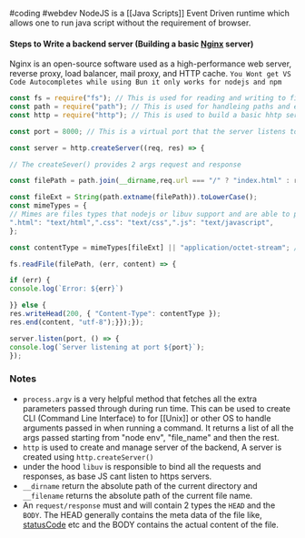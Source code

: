 #coding #webdev 
NodeJS is a [[Java Scripts]] Event Driven runtime which allows one to run java script without the requirement of browser.

#### Steps to Write a backend server (Building a basic [Nginx](https://nginx.org/) server)
Nginx is an open-source software used as a high-performance web server, reverse proxy, load balancer, mail proxy, and HTTP cache.
	 `You Wont get VS Code Autocompletes while using Bun it only works for nodejs and npm`

```js
const fs = require("fs"); // This is used for reading and writing to files
const path = require("path"); // This is used for handleing paths and extnetions.
const http = require("http"); // This is used to build a basic hhtp server.

const port = 8000; // This is a virtual port that the server listens to

const server = http.createServer((req, res) => {

// The createSever() provides 2 args request and response

const filePath = path.join(__dirname,req.url === "/" ? "index.html" : req.url); // This line returns the complete absolute path to the index.html file if the requested url is

const fileExt = String(path.extname(filePath)).toLowerCase();
const mimeTypes = {
// Mimes are files types that nodejs or libuv support and are able to parse.
".html": "text/html",".css": "text/css",".js": "text/javascript",
};

const contentType = mimeTypes[fileExt] || "application/octet-stream"; // octet-stream is a generic binary file

fs.readFile(filePath, (err, content) => {

if (err) {
console.log(`Error: ${err}`)

}} else {
res.writeHead(200, { "Content-Type": contentType });
res.end(content, "utf-8");}});});

server.listen(port, () => {
console.log(`Server listening at port ${port}`);
});
```



### Notes
- `process.argv` is a very helpful method that fetches all the extra parameters passed through during run time. This can be used to create CLI (Command Line Interface) to for [[Unix]] or other OS to handle arguments passed in when running a command. It returns a list of all the args passed starting from "node env", "file_name" and then the rest.
- `http` is used to create and manage server of the backend, A server is created using `http.createServer()`
- under the hood `libuv` is responsible to bind all the requests and responses, as base JS cant listen to https servers.
- `__dirname` return the absolute path of the current directory and `__filename` returns the absolute path of the current file name.
- An `request/response` must and will contain 2 types the `HEAD` and the `BODY`. The HEAD generally contains the meta data of the file like, [statusCode](https://developer.mozilla.org/en-US/docs/Web/HTTP/Reference/Status) etc and the BODY contains the actual content of the file.